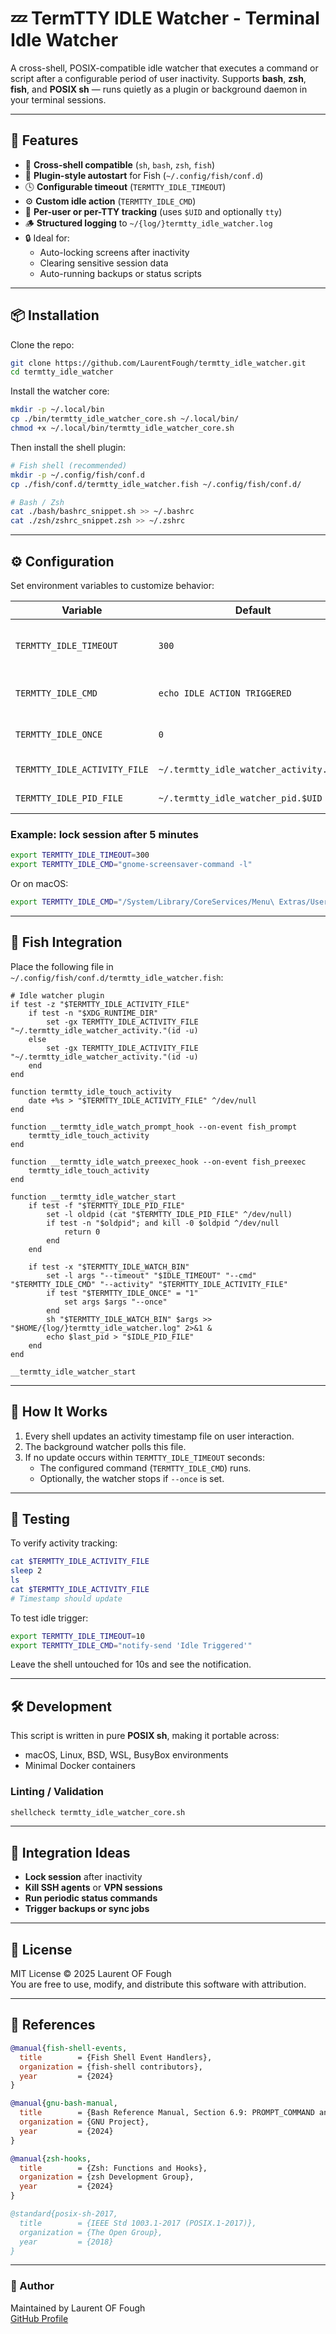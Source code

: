 # 💤 TermTTY IDLE Watcher - Terminal Idle Watcher

A cross-shell, POSIX-compatible idle watcher that executes a command or script after a configurable period of user inactivity.
Supports **bash**, **zsh**, **fish**, and **POSIX sh** — runs quietly as a plugin or background daemon in your terminal sessions.

---
## 🚀 Features
- 🧩 **Cross-shell compatible** (`sh`, `bash`, `zsh`, `fish`)
- 🔄 **Plugin-style autostart** for Fish (`~/.config/fish/conf.d`)
- 🕓 **Configurable timeout** (`TERMTTY_IDLE_TIMEOUT`)
- ⚙️ **Custom idle action** (`TERMTTY_IDLE_CMD`)
- 🧠 **Per-user or per-TTY tracking** (uses `$UID` and optionally `tty`)
- 🪵 **Structured logging** to `~/{log/}termtty_idle_watcher.log`
- 🔒 Ideal for:
  - Auto-locking screens after inactivity
  - Clearing sensitive session data
  - Auto-running backups or status scripts

---
## 📦 Installation

Clone the repo:
```bash
git clone https://github.com/LaurentFough/termtty_idle_watcher.git
cd termtty_idle_watcher
```

Install the watcher core:
```bash
mkdir -p ~/.local/bin
cp ./bin/termtty_idle_watcher_core.sh ~/.local/bin/
chmod +x ~/.local/bin/termtty_idle_watcher_core.sh
```

Then install the shell plugin:
```bash
# Fish shell (recommended)
mkdir -p ~/.config/fish/conf.d
cp ./fish/conf.d/termtty_idle_watcher.fish ~/.config/fish/conf.d/

# Bash / Zsh
cat ./bash/bashrc_snippet.sh >> ~/.bashrc
cat ./zsh/zshrc_snippet.zsh >> ~/.zshrc
```

---
## ⚙️ Configuration

Set environment variables to customize behavior:

| Variable | Default | Description |
|-----------|----------|-------------|
| `TERMTTY_IDLE_TIMEOUT` | `300` | Seconds of inactivity before trigger |
| `TERMTTY_IDLE_CMD` | `echo IDLE ACTION TRIGGERED` | Command to execute when idle |
| `TERMTTY_IDLE_ONCE` | `0` | If `1`, triggers once then exits |
| `TERMTTY_IDLE_ACTIVITY_FILE` | `~/.termtty_idle_watcher_activity.$UID` | Timestamp file |
| `TERMTTY_IDLE_PID_FILE` | `~/.termtty_idle_watcher_pid.$UID` | PID tracking file |

### Example: lock session after 5 minutes

```bash
export TERMTTY_IDLE_TIMEOUT=300
export TERMTTY_IDLE_CMD="gnome-screensaver-command -l"
```

Or on macOS:

```bash
export TERMTTY_IDLE_CMD="/System/Library/CoreServices/Menu\ Extras/User.menu/Contents/Resources/CGSession -suspend"
```

---

## 🧩 Fish Integration

Place the following file in `~/.config/fish/conf.d/termtty_idle_watcher.fish`:

```fish
# Idle watcher plugin
if test -z "$TERMTTY_IDLE_ACTIVITY_FILE"
    if test -n "$XDG_RUNTIME_DIR"
        set -gx TERMTTY_IDLE_ACTIVITY_FILE "~/.termtty_idle_watcher_activity."(id -u)
    else
        set -gx TERMTTY_IDLE_ACTIVITY_FILE "~/.termtty_idle_watcher_activity."(id -u)
    end
end

function termtty_idle_touch_activity
    date +%s > "$TERMTTY_IDLE_ACTIVITY_FILE" ^/dev/null
end

function __termtty_idle_watch_prompt_hook --on-event fish_prompt
    termtty_idle_touch_activity
end

function __termtty_idle_watch_preexec_hook --on-event fish_preexec
    termtty_idle_touch_activity
end

function __termtty_idle_watcher_start
    if test -f "$TERMTTY_IDLE_PID_FILE"
        set -l oldpid (cat "$TERMTTY_IDLE_PID_FILE" ^/dev/null)
        if test -n "$oldpid"; and kill -0 $oldpid ^/dev/null
            return 0
        end
    end

    if test -x "$TERMTTY_IDLE_WATCH_BIN"
        set -l args "--timeout" "$IDLE_TIMEOUT" "--cmd" "$TERMTTY_IDLE_CMD" "--activity" "$TERMTTY_IDLE_ACTIVITY_FILE"
        if test "$TERMTTY_IDLE_ONCE" = "1"
            set args $args "--once"
        end
        sh "$TERMTTY_IDLE_WATCH_BIN" $args >> "$HOME/{log/}termtty_idle_watcher.log" 2>&1 &
        echo $last_pid > "$IDLE_PID_FILE"
    end
end

__termtty_idle_watcher_start
```

---

## 🧠 How It Works

1. Every shell updates an activity timestamp file on user interaction.
2. The background watcher polls this file.
3. If no update occurs within `TERMTTY_IDLE_TIMEOUT` seconds:
   - The configured command (`TERMTTY_IDLE_CMD`) runs.
   - Optionally, the watcher stops if `--once` is set.

---

## 🧪 Testing

To verify activity tracking:

```bash
cat $TERMTTY_IDLE_ACTIVITY_FILE
sleep 2
ls
cat $TERMTTY_IDLE_ACTIVITY_FILE
# Timestamp should update
```

To test idle trigger:
```bash
export TERMTTY_IDLE_TIMEOUT=10
export TERMTTY_IDLE_CMD="notify-send 'Idle Triggered'"
```
Leave the shell untouched for 10s and see the notification.

---

## 🛠 Development

This script is written in pure **POSIX sh**, making it portable across:
- macOS, Linux, BSD, WSL, BusyBox environments
- Minimal Docker containers

### Linting / Validation

```bash
shellcheck termtty_idle_watcher_core.sh
```

---

## 🧩 Integration Ideas

- **Lock session** after inactivity
- **Kill SSH agents** or **VPN sessions**
- **Run periodic status commands**
- **Trigger backups or sync jobs**

---

## 📄 License

MIT License © 2025 Laurent OF Fough  
You are free to use, modify, and distribute this software with attribution.

---

## 🧠 References

```bibtex
@manual{fish-shell-events,
  title        = {Fish Shell Event Handlers},
  organization = {fish-shell contributors},
  year         = {2024}
}

@manual{gnu-bash-manual,
  title        = {Bash Reference Manual, Section 6.9: PROMPT_COMMAND and DEBUG trap},
  organization = {GNU Project},
  year         = {2024}
}

@manual{zsh-hooks,
  title        = {Zsh: Functions and Hooks},
  organization = {zsh Development Group},
  year         = {2024}
}

@standard{posix-sh-2017,
  title        = {IEEE Std 1003.1-2017 (POSIX.1-2017)},
  organization = {The Open Group},
  year         = {2018}
}
```

---

### 🧷 Author
Maintained by Laurent OF Fough  
[GitHub Profile](https://github.com/LaurentFough)
